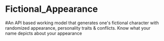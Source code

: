 # Fictional_Appearance
#An API based working model that generates one's fictional character with randomized appearance, personality traits & conflicts.
Know what your name depicts about your appearance
